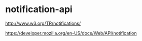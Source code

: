notification-api
================

http://www.w3.org/TR/notifications/

https://developer.mozilla.org/en-US/docs/Web/API/notification
